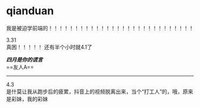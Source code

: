 # qianduan
我是被迫学前端的！！！！！！！！！！！！！！！！！！！！！！！！！！！！

3.31  
真困！！！！！
还有半个小时就4.1了

***四月是你的谎言***  
==友人A==  

---
4.3  
是什莫让我从跑步后的疲累，抖音上的视频脱离出来，当个“打工人”的，哦，原来是彩妹，我的彩妹








